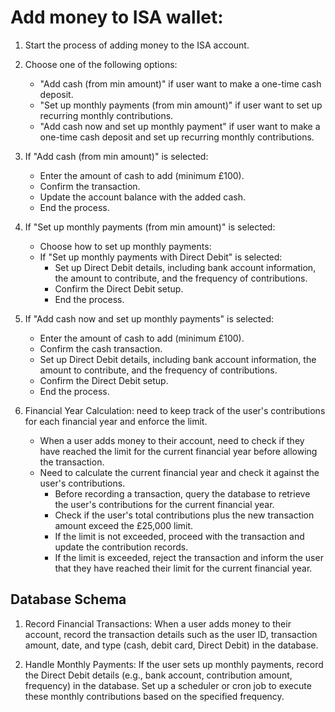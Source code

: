 # Add money to ISA wallet:

1. Start the process of adding money to the ISA account.

2. Choose one of the following options:

   - "Add cash (from min amount)" if user want to make a one-time cash deposit.
   - "Set up monthly payments (from min amount)" if user want to set up recurring monthly contributions.
   - "Add cash now and set up monthly payment" if user want to make a one-time cash deposit and set up recurring monthly contributions.

3. If "Add cash (from min amount)" is selected:

   - Enter the amount of cash to add (minimum £100).
   - Confirm the transaction.
   - Update the account balance with the added cash.
   - End the process.

4. If "Set up monthly payments (from min amount)" is selected:

   - Choose how to set up monthly payments:
   - If "Set up monthly payments with Direct Debit" is selected:
     - Set up Direct Debit details, including bank account information, the amount to contribute, and the frequency of contributions.
     - Confirm the Direct Debit setup.
     - End the process.

5. If "Add cash now and set up monthly payments" is selected:

   - Enter the amount of cash to add (minimum £100).
   - Confirm the cash transaction.
   - Set up Direct Debit details, including bank account information, the amount to contribute, and the frequency of contributions.
   - Confirm the Direct Debit setup.
   - End the process.

6. Financial Year Calculation: need to keep track of the user's contributions for each financial year and enforce the limit.

   - When a user adds money to their account, need to check if they have reached the limit for the current financial year before allowing the transaction.
   - Need to calculate the current financial year and check it against the user's contributions.
     - Before recording a transaction, query the database to retrieve the user's contributions for the current financial year.
     - Check if the user's total contributions plus the new transaction amount exceed the £25,000 limit.
     - If the limit is not exceeded, proceed with the transaction and update the contribution records.
     - If the limit is exceeded, reject the transaction and inform the user that they have reached their limit for the current financial year.

## Database Schema

1. Record Financial Transactions:
   When a user adds money to their account, record the transaction details such as the user ID, transaction amount, date, and type (cash, debit card, Direct Debit) in the database.

2. Handle Monthly Payments:
   If the user sets up monthly payments, record the Direct Debit details (e.g., bank account, contribution amount, frequency) in the database.
   Set up a scheduler or cron job to execute these monthly contributions based on the specified frequency.
